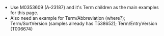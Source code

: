 * Use M0353609 (A-23187) and it's Term children as the main examples for this page.
* Also need an example for Term/Abbreviation (where?); Term/SortVersion (samples already has T538652); Term/EntryVersion (T006674)
